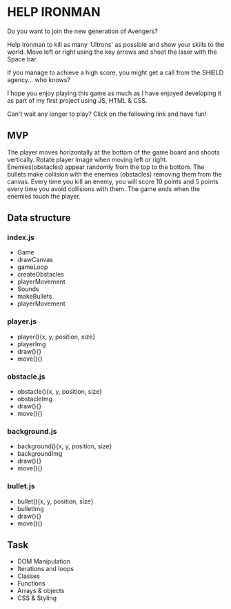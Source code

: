 <h1>HELP IRONMAN</h1>

Do you want to join the new generation of Avengers?

Help Ironman to kill as many ‘Ultrons' as possible and show your skills to the world. Move left or right using the key arrows and shoot the laser with the Space bar.

If you manage to achieve a high score, you might get a call from the SHIELD agency... who knows?

I hope you enjoy playing this game as much as I have enjoyed developing it as part of my first project using JS, HTML & CSS.

Can't wait any longer to play? Click on the following link and have fun!

<h2>MVP</h2>

The player moves horizontally at the bottom of the game board and shoots vertically.
Rotate player image when moving left or right.
Enemies(obstacles) appear randomly from the top to the bottom.
The bullets make collision with the enemies (obstacles) removing them from the canvas.
Every time you kill an enemy, you will score 10 points and 5 points every time you avoid collisions with them.
The game ends when the enemies touch the player.

<h2>Data structure</h2>

<h3>index.js</h3>
<ul>
<li>Game</li>
<li>drawCanvas</li>
<li>gameLoop</li>
<li>createObstacles</li>
<li>playerMovement</li>
<li>Sounds</li>
<li>makeBullets</li>
<li>playerMovement</li>
</ul>


<h3>player.js</h3>
<ul>
<li>player(){x, y, position, size}
<li>playerImg
<li>draw(){}
<li>move(){}
</ul>
<h3>obstacle.js</h3>
<ul>
<li>obstacle(){x, y, position, size}
<li>obstacleImg
<li>draw(){}
<li>move(){}
</ul>
<h3>background.js</h3>

<ul>
<li>background(){x, y, position, size}</li>
<li>backgroundImg</li>
<li>draw(){}</li>
<li>move(){}</li>
</ul>

<h3>bullet.js</h3>
<ul>
<li>bullet(){x, y, position, size}</li>
<li>bulletImg</li>
<li>draw(){}</li>
<li>move(){}</li>
</ul>
<h2>Task</h2>
<ul>
<li>DOM Manipulation</li>
<li>Iterations and loops</li>
<li>Classes</li>
<li>Functions</li>
<li>Arrays & objects</li>
<li>CSS & Styling</li>
</ul>
